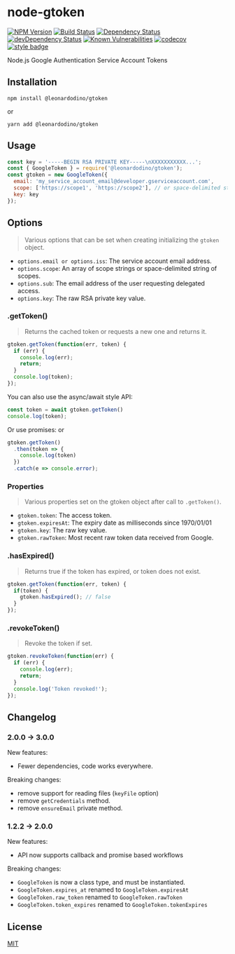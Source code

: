# node-gtoken

[![NPM Version][npm-image]][npm-url]
[![Build Status][travis-image]][travis-url]
[![Dependency Status][david-image]][david-url]
[![devDependency Status][david-dev-image]][david-dev-url]
[![Known Vulnerabilities][snyk-image]][snyk-url]
[![codecov][codecov-image]][codecov-url]
[![style badge][gts-image]][gts-url]

Node.js Google Authentication Service Account Tokens

## Installation

```shell
npm install @leonardodino/gtoken
```

or

```shell
yarn add @leonardodino/gtoken
```

## Usage

```javascript
const key = '-----BEGIN RSA PRIVATE KEY-----\nXXXXXXXXXXX...';
const { GoogleToken } = require('@leonardodino/gtoken');
const gtoken = new GoogleToken({
  email: 'my_service_account_email@developer.gserviceaccount.com',
  scope: ['https://scope1', 'https://scope2'], // or space-delimited string of scopes
  key: key
});
```

## Options

> Various options that can be set when creating initializing the `gtoken` object.

- `options.email or options.iss`: The service account email address.
- `options.scope`: An array of scope strings or space-delimited string of scopes.
- `options.sub`: The email address of the user requesting delegated access.
- `options.key`: The raw RSA private key value.

### .getToken()

> Returns the cached token or requests a new one and returns it.

```javascript
gtoken.getToken(function(err, token) {
  if (err) {
    console.log(err);
    return;
  }
  console.log(token);
});
```
 
You can also use the async/await style API:
 
``` js
const token = await gtoken.getToken()
console.log(token);
```
 
Or use promises:
or

```js
gtoken.getToken()
  .then(token => {
    console.log(token)
  })
  .catch(e => console.error);
```

### Properties

> Various properties set on the gtoken object after call to `.getToken()`.

- `gtoken.token`: The access token.
- `gtoken.expiresAt`: The expiry date as milliseconds since 1970/01/01
- `gtoken.key`: The raw key value.
- `gtoken.rawToken`: Most recent raw token data received from Google.

### .hasExpired()

> Returns true if the token has expired, or token does not exist.

```javascript
gtoken.getToken(function(err, token) {
  if(token) {
    gtoken.hasExpired(); // false
  }
});
```

### .revokeToken()

> Revoke the token if set.

```javascript
gtoken.revokeToken(function(err) {
  if (err) {
    console.log(err);
    return;
  }
  console.log('Token revoked!');
});
```

## Changelog

### 2.0.0 -> 3.0.0
New features:
- Fewer dependencies, code works everywhere.

Breaking changes:
- remove support for reading files (`keyFile` option)
- remove `getCredentials` method.
- remove `ensureEmail` private method.

### 1.2.2 -> 2.0.0
New features:
- API now supports callback and promise based workflows

Breaking changes:
- `GoogleToken` is now a class type, and must be instantiated.
- `GoogleToken.expires_at` renamed to `GoogleToken.expiresAt`
- `GoogleToken.raw_token` renamed to `GoogleToken.rawToken`
- `GoogleToken.token_expires` renamed to `GoogleToken.tokenExpires`

## License

[MIT](LICENSE)

[travis-image]: https://travis-ci.org/leonardodino/gtoken.svg?branch=master
[travis-url]: https://travis-ci.org/leonardodino/gtoken
[codecov-image]: https://codecov.io/gh/leonardodino/gtoken/branch/master/graph/badge.svg
[codecov-url]: https://codecov.io/gh/leonardodino/gtoken
[david-image]: https://david-dm.org/leonardodino/gtoken.svg
[david-url]: https://david-dm.org/leonardodino/gtoken
[david-dev-image]: https://david-dm.org/leonardodino/gtoken/dev-status.svg
[david-dev-url]: https://david-dm.org/leonardodino/gtoken?type=dev
[gts-image]: https://img.shields.io/badge/code%20style-Google-blue.svg
[gts-url]: https://www.npmjs.com/package/gts
[npm-image]: https://img.shields.io/npm/v/@leonardodino/gtoken.svg
[npm-url]: https://npmjs.org/package/@leonardodino/gtoken
[snyk-image]: https://snyk.io/test/github/leonardodino/gtoken/badge.svg
[snyk-url]: https://snyk.io/test/github/leonardodino/gtoken
